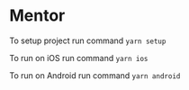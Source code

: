 # Mentor

To setup project run command `yarn setup`

To run on iOS run command `yarn ios`

To run on Android run command `yarn android`

